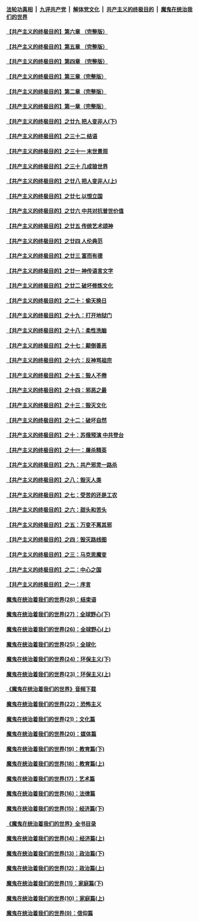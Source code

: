 ####  [法轮功真相](../../../../basic/blob/master/README.md?t=04251631) &nbsp;|&nbsp; [九评共产党](../../../../9ping.md/blob/master/README.md?t=04251631) &nbsp;|&nbsp; [解体党文化](../../../../jtdwh.md/blob/master/README.md?t=04251631)  &nbsp;|&nbsp; [共产主义的终极目的](../../../../gczydzjmd.md/blob/master/README.md?t=04251631) &nbsp;|&nbsp; [魔鬼在统治我们的世界](../../../../mgztzwmdsj.md/blob/master/README.md?t=04251631) 

#### [【共产主义的终极目的】第六章 （完整版）](../pages/nsc422/n11428913.md?t=04251631) 

#### [【共产主义的终极目的】第五章 （完整版）](../pages/nsc422/n11428912.md?t=04251631) 

#### [【共产主义的终极目的】第四章 （完整版）](../pages/nsc422/n11428907.md?t=04251631) 

#### [【共产主义的终极目的】第三章（完整版）](../pages/nsc422/n11428848.md?t=04251631) 

#### [【共产主义的终极目的】第二章（完整版）](../pages/nsc422/n11428831.md?t=04251631) 

#### [【共产主义的终极目的】第一章（完整版）](../pages/nsc422/n11417651.md?t=04251631) 

#### [【共产主义的终极目的】之廿九 把人变非人(下)](../pages/nsc422/n11344140.md?t=04251631) 

#### [【共产主义的终极目的】之三十二 结语](../pages/nsc422/n11360535.md?t=04251631) 

#### [【共产主义的终极目的】之三十一 末世景观](../pages/nsc422/n11351129.md?t=04251631) 

#### [【共产主义的终极目的】之三十 几成狼世界](../pages/nsc422/n11348280.md?t=04251631) 

#### [【共产主义的终极目的】之廿八 把人变非人(上)](../pages/nsc422/n11340492.md?t=04251631) 

#### [【共产主义的终极目的】之廿七 以恨立国](../pages/nsc422/n11336944.md?t=04251631) 

#### [【共产主义的终极目的】之廿六 中共对抗普世价值](../pages/nsc422/n11324785.md?t=04251631) 

#### [【共产主义的终极目的】之廿五 传统艺术颂神](../pages/nsc422/n11296396.md?t=04251631) 

#### [【共产主义的终极目的】之廿四 人伦典范](../pages/nsc422/n11296397.md?t=04251631) 

#### [【共产主义的终极目的】之廿三 富而有德](../pages/nsc422/n11283598.md?t=04251631) 

#### [【共产主义的终极目的】之廿一 神传语言文字](../pages/nsc422/n11263265.md?t=04251631) 

#### [【共产主义的终极目的】之廿二 破坏修炼文化](../pages/nsc422/n11245728.md?t=04251631) 

#### [【共产主义的终极目的】之二十：偷天换日](../pages/nsc422/n11238846.md?t=04251631) 

#### [【共产主义的终极目的】之十九：打开地狱门](../pages/nsc422/n11206376.md?t=04251631) 

#### [【共产主义的终极目的】之十八：柔性洗脑](../pages/nsc422/n11199994.md?t=04251631) 

#### [【共产主义的终极目的】之十七：颠倒善恶](../pages/nsc422/n11179782.md?t=04251631) 

#### [【共产主义的终极目的】之十六：反神骂祖宗](../pages/nsc422/n11166798.md?t=04251631) 

#### [【共产主义的终极目的】之十五：毁人不倦](../pages/nsc422/n11166792.md?t=04251631) 

#### [【共产主义的终极目的】之十四：邪恶之最](../pages/nsc422/n11150249.md?t=04251631) 

#### [【共产主义的终极目的】之十三：毁灭文化](../pages/nsc422/n11135227.md?t=04251631) 

#### [【共产主义的终极目的】之十二：破坏自然](../pages/nsc422/n11135214.md?t=04251631) 

#### [【共产主义的终极目的】之十：苏俄预演 中共登台](../pages/nsc422/n11118424.md?t=04251631) 

#### [【共产主义的终极目的】之十一：屠杀精英](../pages/nsc422/n11118442.md?t=04251631) 

#### [【共产主义的终极目的】之九：共产邪灵一路杀](../pages/nsc422/n11114139.md?t=04251631) 

#### [【共产主义的终极目的】之八：毁灭人类](../pages/nsc422/n11108503.md?t=04251631) 

#### [【共产主义的终极目的】之七：受苦的还是工农](../pages/nsc422/n11101809.md?t=04251631) 

#### [【共产主义的终极目的】之六：甜头和苦头](../pages/nsc422/n11096971.md?t=04251631) 

#### [【共产主义的终极目的】之五：万变不离其邪](../pages/nsc422/n11091285.md?t=04251631) 

#### [【共产主义的终极目的】之四：毁灭路线图](../pages/nsc422/n11086284.md?t=04251631) 

#### [【共产主义的终极目的】之三：马克思魔变](../pages/nsc422/n11061941.md?t=04251631) 

#### [【共产主义的终极目的】之二：中心之国](../pages/nsc422/n11047728.md?t=04251631) 

#### [【共产主义的终极目的】之一：序言](../pages/nsc422/n11086077.md?t=04251631) 

#### [魔鬼在统治着我们的世界(28)：结束语](../pages/nsc422/n10936246.md?t=04251631) 

#### [魔鬼在统治着我们的世界(27)：全球野心(下)](../pages/nsc422/n10928319.md?t=04251631) 

#### [魔鬼在统治着我们的世界(26)：全球野心(上)](../pages/nsc422/n10900318.md?t=04251631) 

#### [魔鬼在统治着我们的世界(25)：全球化](../pages/nsc422/n10788205.md?t=04251631) 

#### [魔鬼在统治着我们的世界(24)：环保主义(下)](../pages/nsc422/n10695307.md?t=04251631) 

#### [魔鬼在统治着我们的世界(23)：环保主义(上)](../pages/nsc422/n10688613.md?t=04251631) 

#### [《魔鬼在统治着我们的世界》音频下载](../pages/nsc422/n10635553.md?t=04251631) 

#### [魔鬼在统治着我们的世界(22)：恐怖主义](../pages/nsc422/n10614727.md?t=04251631) 

#### [魔鬼在统治着我们的世界(21)：文化篇](../pages/nsc422/n10597706.md?t=04251631) 

#### [魔鬼在统治着我们的世界(20)：媒体篇](../pages/nsc422/n10586579.md?t=04251631) 

#### [魔鬼在统治着我们的世界(19)：教育篇(下)](../pages/nsc422/n10564808.md?t=04251631) 

#### [魔鬼在统治着我们的世界(18)：教育篇(上)](../pages/nsc422/n10526970.md?t=04251631) 

#### [魔鬼在统治着我们的世界(17)：艺术篇](../pages/nsc422/n10499093.md?t=04251631) 

#### [魔鬼在统治着我们的世界(16)：法律篇](../pages/nsc422/n10485969.md?t=04251631) 

#### [魔鬼在统治着我们的世界(15)：经济篇(下)](../pages/nsc422/n10469975.md?t=04251631) 

#### [《魔鬼在统治着我们的世界》全书目录](../pages/nsc422/n10464261.md?t=04251631) 

#### [魔鬼在统治着我们的世界(14)：经济篇(上)](../pages/nsc422/n10457370.md?t=04251631) 

#### [魔鬼在统治着我们的世界(13)：政治篇(下)](../pages/nsc422/n10448270.md?t=04251631) 

#### [魔鬼在统治着我们的世界(12)：政治篇(上)](../pages/nsc422/n10444576.md?t=04251631) 

#### [魔鬼在统治着我们的世界(11)：家庭篇(下)](../pages/nsc422/n10440961.md?t=04251631) 

#### [魔鬼在统治着我们的世界(10)：家庭篇(上)](../pages/nsc422/n10435448.md?t=04251631) 

#### [魔鬼在统治着我们的世界(9)：信仰篇](../pages/nsc422/n10432159.md?t=04251631) 

